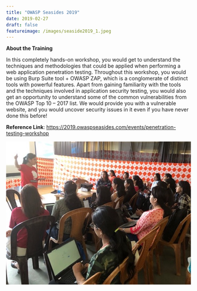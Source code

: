 ```yaml
---
title: "OWASP Seasides 2019"
date: 2019-02-27
draft: false
featureimage: /images/seaside2019_1.jpeg
---
```


**About the Training**

In this completely hands-on workshop, you would get to understand the techniques and methodologies that could be applied when performing a web application penetration testing. Throughout this workshop, you would be using Burp Suite tool + OWASP ZAP, which is a conglomerate of distinct tools with powerful features. Apart from gaining familiarity with the tools and the techniques involved in application security testing, you would also get an opportunity to understand some of the common vulnerabilities from the OWASP Top 10 – 2017 list. We would provide you with a vulnerable website, and you would uncover security issues in it even if you have never done this before!



**Reference Link**: https://2019.owaspseasides.com/events/penetration-testing-workshop

![OWASP Seasides](/images/seaside2019.jpeg)


